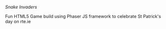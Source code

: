 *Snake Invaders*

Fun HTML5 Game build using Phaser JS framework to celebrate St Patrick's day on rte.ie

